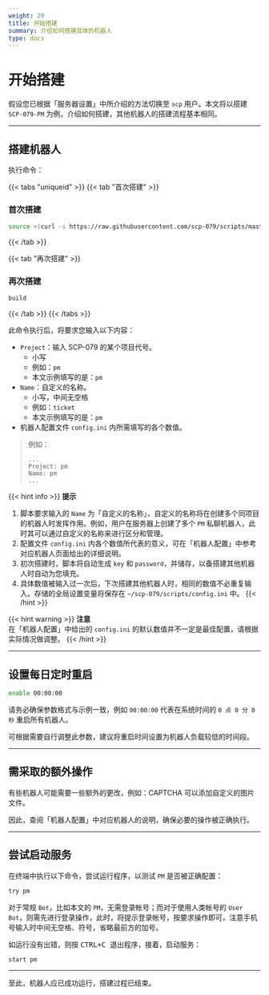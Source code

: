 ```yaml
---
weight: 20
title: 开始搭建
summary: 介绍如何搭建具体的机器人
type: docs
---
```


# 开始搭建

假设您已根据「服务器设置」中所介绍的方法切换至 `scp` 用户。本文将以搭建 `SCP-079-PM` 为例，介绍如何搭建，其他机器人的搭建流程基本相同。

---

## 搭建机器人

执行命令：

{{< tabs "uniqueid" >}}
{{< tab "首次搭建" >}}
### 首次搭建

```bash
source <(curl -s https://raw.githubusercontent.com/scp-079/scripts/master/build.sh)
```
{{< /tab >}}

{{< tab "再次搭建" >}}
### 再次搭建

```bash
build
```
{{< /tab >}}
{{< /tabs >}}

此命令执行后，将要求您输入以下内容：

- `Project`：输入 SCP-079 的某个项目代号。
    - 小写
    - 例如：`pm`
    - 本文示例填写的是：`pm`
- `Name`：自定义的名称。
    - 小写，中间无空格
    - 例如：`ticket`
    - 本文示例填写的是：`pm`
- 机器人配置文件 `config.ini` 内所需填写的各个数值。

> 例如：
>
> ```
> ...
> Project: pm
> Name: pm
> ...
> ```

{{< hint info >}}
**提示**  

1. 脚本要求输入的 `Name` 为「自定义的名称」，自定义的名称将在创建多个同项目的机器人时发挥作用。例如，用户在服务器上创建了多个 `PM` 私聊机器人，此时其可以通过自定义的名称来进行区分和管理。
2. 配置文件 `config.ini` 内各个数值所代表的意义，可在「机器人配置」中参考对应机器人页面给出的详细说明。
3. 初次搭建时，脚本将自动生成 `key` 和 `password`，并储存，以备搭建其他机器人时自动为您填充。
4. 具体数值被输入过一次后，下次搭建其他机器人时，相同的数值不必重复输入。存储的全局设置变量将保存在 `~/scp-079/scripts/config.ini` 中。
{{< /hint >}}

{{< hint warning >}}
**注意**  
在「机器人配置」中给出的 `config.ini` 的默认数值并不一定是最佳配置，请根据实际情况做调整。
{{< /hint >}}

---

## 设置每日定时重启

```bash
enable 00:00:00
```

请务必确保参数格式与示例一致，例如 `00:00:00` 代表在系统时间的 `0 点 0 分 0 秒` 重启所有机器人。

可根据需要自行调整此参数，建议将重启时间设置为机器人负载较低的时间段。

---

## 需采取的额外操作

有些机器人可能需要一些额外的更改，例如：CAPTCHA 可以添加自定义的图片文件。

因此，查阅「机器人配置」中对应机器人的说明，确保必要的操作被正确执行。

---

## 尝试启动服务

在终端中执行以下命令，尝试运行程序，以测试 `PM` 是否被正确配置：

```bash
try pm
```

对于常规 `Bot`，比如本文的 `PM`，无需登录帐号；而对于使用人类帐号的 `User Bot`，则需先进行登录操作，此时，将提示登录帐号，按要求操作即可，注意手机号输入时中间无空格、符号，省略最前方的加号。

如运行没有出错，则按 <kbd><kbd>CTRL</kbd>+<kbd>C</kbd> 退出程序，接着，启动服务：

```bash
start pm
```

---

至此，机器人应已成功运行，搭建过程已结束。
